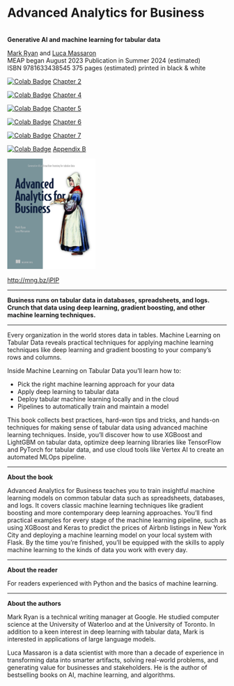 # Advanced Analytics for Business 
<BR><B>Generative AI and machine learning for tabular data</B>
<BR>

[Mark Ryan](https://www.linkedin.com/in/mark-ryan-31826743/) and [Luca Massaron](https://www.linkedin.com/in/lmassaron/)<BR>
MEAP began August 2023  Publication in Summer 2024 (estimated)<BR>
ISBN 9781633438545  375 pages (estimated)  printed in black & white <BR>

[![Colab Badge](https://colab.research.google.com/assets/colab-badge.svg)](https://colab.research.google.com/github/lmassaron/ml_4_tabular_code/blob/main/chapter_02/chapter_02.ipynb) [Chapter 2](https://colab.research.google.com/github/lmassaron/ml_4_tabular_code/blob/main/chapter_02/chapter_02.ipynb)

[![Colab Badge](https://colab.research.google.com/assets/colab-badge.svg)](https://colab.research.google.com/github/lmassaron/ml_4_tabular_code/blob/main/chapter_04/chapter_04.ipynb) [Chapter 4](https://colab.research.google.com/github/lmassaron/ml_4_tabular_code/blob/main/chapter_04/chapter_04.ipynb)

[![Colab Badge](https://colab.research.google.com/assets/colab-badge.svg)](https://colab.research.google.com/github/lmassaron/ml_4_tabular_code/blob/main/chapter_05/chapter_05.ipynb) [Chapter 5](https://colab.research.google.com/github/lmassaron/ml_4_tabular_code/blob/main/chapter_05/chapter_05.ipynb)

[![Colab Badge](https://colab.research.google.com/assets/colab-badge.svg)](https://colab.research.google.com/github/lmassaron/ml_4_tabular_code/blob/main/chapter_06/chapter_06.ipynb) [Chapter 6](https://colab.research.google.com/github/lmassaron/ml_4_tabular_code/blob/main/chapter_06/chapter_06.ipynb)

[![Colab Badge](https://colab.research.google.com/assets/colab-badge.svg)](https://colab.research.google.com/github/lmassaron/ml_4_tabular_code/blob/main/chapter_07/chapter_07.ipynb) [Chapter 7](https://colab.research.google.com/github/lmassaron/ml_4_tabular_code/blob/main/chapter_07/chapter_07.ipynb)

[![Colab Badge](https://colab.research.google.com/assets/colab-badge.svg)](https://colab.research.google.com/github/lmassaron/ml_4_tabular_code/blob/main/appendix_b/appendix_b.ipynb) [Appendix B](https://colab.research.google.com/github/lmassaron/ml_4_tabular_code/blob/main/appendix_b/appendix_b.ipynb)

<a href="http://mng.bz/jPlP">
  <img src="./cover2.jpg" alt="Cover Image" style="width: 40%;" />
</a>

http://mng.bz/jPlP
<HR>
<B>Business runs on tabular data in databases, spreadsheets, and logs. Crunch that data using deep learning, gradient boosting, and other machine learning techniques.</B>
<HR>

Every organization in the world stores data in tables. Machine Learning on Tabular Data reveals practical techniques for applying machine learning techniques like deep learning and gradient boosting to your company’s rows and columns.

Inside Machine Learning on Tabular Data you’ll learn how to:

* Pick the right machine learning approach for your data
* Apply deep learning to tabular data
* Deploy tabular machine learning locally and in the cloud
* Pipelines to automatically train and maintain a model

This book collects best practices, hard-won tips and tricks, and hands-on techniques for making sense of tabular data using advanced machine learning techniques. Inside, you’ll discover how to use XGBoost and LightGBM on tabular data, optimize deep learning libraries like TensorFlow and PyTorch for tabular data, and use cloud tools like Vertex AI to create an automated MLOps pipeline.
<HR>

**About the book**

Advanced Analytics for Business teaches you to train insightful machine learning models on common tabular data such as spreadsheets, databases, and logs. It covers classic machine learning techniques like gradient boosting and more contemporary deep learning approaches. You’ll find practical examples for every stage of the machine learning pipeline, such as using XGBoost and Keras to predict the prices of Airbnb listings in New York City and deploying a machine learning model on your local system with Flask. By the time you’re finished, you’ll be equipped with the skills to apply machine learning to the kinds of data you work with every day.
<HR>

**About the reader**

For readers experienced with Python and the basics of machine learning.
<HR>

**About the authors**

Mark Ryan is a technical writing manager at Google. He studied computer science at the University of Waterloo and at the University of Toronto. In addition to a keen interest in deep learning with tabular data, Mark is interested in applications of large language models.

Luca Massaron is a data scientist with more than a decade of experience in transforming data into smarter artifacts, solving real-world problems, and generating value for businesses and stakeholders. He is the author of bestselling books on AI, machine learning, and algorithms.
